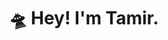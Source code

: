 ---
title: "🛸 Hey! I'm Tamir."
description: "I'm an **'engineer'** and **'designer'**. I put those in quotations because I'm currently pursuing an MSc in Product Design Engineering, but I don't want to limit myself to just two things. I have a lot of interests.\n\n

Welcome to my digital home. Here you'll find all my ideas, projects I'm currently working on and anything else I find interesting."
---